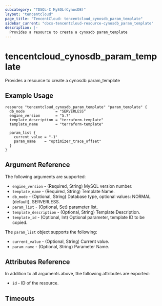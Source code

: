 ```yaml
---
subcategory: "TDSQL-C MySQL(CynosDB)"
layout: "tencentcloud"
page_title: "TencentCloud: tencentcloud_cynosdb_param_template"
sidebar_current: "docs-tencentcloud-resource-cynosdb_param_template"
description: |-
  Provides a resource to create a cynosdb param_template
---
```


# tencentcloud_cynosdb_param_template

Provides a resource to create a cynosdb param_template

## Example Usage

```hcl
resource "tencentcloud_cynosdb_param_template" "param_template" {
  db_mode              = "SERVERLESS"
  engine_version       = "5.7"
  template_description = "terraform-template"
  template_name        = "terraform-template"

  param_list {
    current_value = "-1"
    param_name    = "optimizer_trace_offset"
  }
}
```

## Argument Reference

The following arguments are supported:

* `engine_version` - (Required, String) MySQL version number.
* `template_name` - (Required, String) Template Name.
* `db_mode` - (Optional, String) Database type, optional values: NORMAL (default), SERVERLESS.
* `param_list` - (Optional, Set) parameter list.
* `template_description` - (Optional, String) Template Description.
* `template_id` - (Optional, Int) Optional parameter, template ID to be copied.

The `param_list` object supports the following:

* `current_value` - (Optional, String) Current value.
* `param_name` - (Optional, String) Parameter Name.

## Attributes Reference

In addition to all arguments above, the following attributes are exported:

* `id` - ID of the resource.



## Timeouts

<no value>


